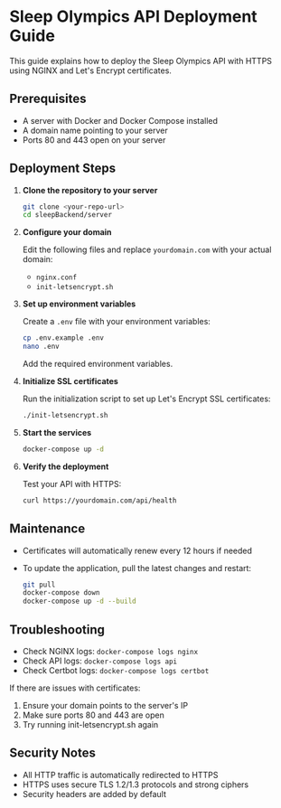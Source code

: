 # Sleep Olympics API Deployment Guide

This guide explains how to deploy the Sleep Olympics API with HTTPS using NGINX and Let's Encrypt certificates.

## Prerequisites

- A server with Docker and Docker Compose installed
- A domain name pointing to your server
- Ports 80 and 443 open on your server

## Deployment Steps

1. **Clone the repository to your server**

   ```bash
   git clone <your-repo-url>
   cd sleepBackend/server
   ```

2. **Configure your domain**

   Edit the following files and replace `yourdomain.com` with your actual domain:
   
   - `nginx.conf`
   - `init-letsencrypt.sh`

3. **Set up environment variables**

   Create a `.env` file with your environment variables:
   
   ```bash
   cp .env.example .env
   nano .env
   ```
   
   Add the required environment variables.

4. **Initialize SSL certificates**

   Run the initialization script to set up Let's Encrypt SSL certificates:
   
   ```bash
   ./init-letsencrypt.sh
   ```

5. **Start the services**

   ```bash
   docker-compose up -d
   ```

6. **Verify the deployment**

   Test your API with HTTPS:
   
   ```bash
   curl https://yourdomain.com/api/health
   ```

## Maintenance

- Certificates will automatically renew every 12 hours if needed
- To update the application, pull the latest changes and restart:

  ```bash
  git pull
  docker-compose down
  docker-compose up -d --build
  ```

## Troubleshooting

- Check NGINX logs: `docker-compose logs nginx`
- Check API logs: `docker-compose logs api`
- Check Certbot logs: `docker-compose logs certbot`

If there are issues with certificates:

1. Ensure your domain points to the server's IP
2. Make sure ports 80 and 443 are open
3. Try running init-letsencrypt.sh again

## Security Notes

- All HTTP traffic is automatically redirected to HTTPS
- HTTPS uses secure TLS 1.2/1.3 protocols and strong ciphers
- Security headers are added by default